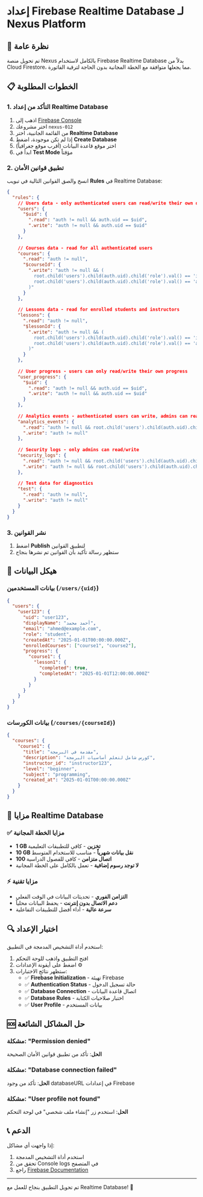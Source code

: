 # إعداد Firebase Realtime Database لـ Nexus Platform

## 🎯 نظرة عامة

تم تحويل منصة Nexus بالكامل لاستخدام Firebase Realtime Database بدلاً من Cloud Firestore، مما يجعلها متوافقة مع الخطة المجانية بدون الحاجة لترقية الفاتورة.

## 📋 الخطوات المطلوبة

### 1. التأكد من إعداد Realtime Database

1. اذهب إلى [Firebase Console](https://console.firebase.google.com)
2. اختر مشروعك `nexus-012`
3. من القائمة الجانبية، اختر **Realtime Database**
4. إذا لم تكن موجودة، اضغط **Create Database**
5. اختر موقع قاعدة البيانات (أقرب موقع جغرافياً)
6. ابدأ في **Test Mode** مؤقتاً

### 2. تطبيق قوانين الأمان

انسخ والصق القوانين التالية في تبويب **Rules** في Realtime Database:

```json
{
  "rules": {
    // Users data - only authenticated users can read/write their own data
    "users": {
      "$uid": {
        ".read": "auth != null && auth.uid == $uid",
        ".write": "auth != null && auth.uid == $uid"
      }
    },
    
    // Courses data - read for all authenticated users
    "courses": {
      ".read": "auth != null",
      "$courseId": {
        ".write": "auth != null && (
          root.child('users').child(auth.uid).child('role').val() == 'instructor' ||
          root.child('users').child(auth.uid).child('role').val() == 'admin'
        )"
      }
    },
    
    // Lessons data - read for enrolled students and instructors
    "lessons": {
      ".read": "auth != null",
      "$lessonId": {
        ".write": "auth != null && (
          root.child('users').child(auth.uid).child('role').val() == 'instructor' ||
          root.child('users').child(auth.uid).child('role').val() == 'admin'
        )"
      }
    },
    
    // User progress - users can only read/write their own progress
    "user_progress": {
      "$uid": {
        ".read": "auth != null && auth.uid == $uid",
        ".write": "auth != null && auth.uid == $uid"
      }
    },
    
    // Analytics events - authenticated users can write, admins can read
    "analytics_events": {
      ".read": "auth != null && root.child('users').child(auth.uid).child('role').val() == 'admin'",
      ".write": "auth != null"
    },
    
    // Security logs - only admins can read/write
    "security_logs": {
      ".read": "auth != null && root.child('users').child(auth.uid).child('role').val() == 'admin'",
      ".write": "auth != null && root.child('users').child(auth.uid).child('role').val() == 'admin'"
    },
    
    // Test data for diagnostics
    "test": {
      ".read": "auth != null",
      ".write": "auth != null"
    }
  }
}
```

### 3. نشر القوانين

1. اضغط **Publish** لتطبيق القوانين
2. ستظهر رسالة تأكيد بأن القوانين تم نشرها بنجاح

## 🔧 هيكل البيانات

### بيانات المستخدمين (`/users/{uid}`)
```json
{
  "users": {
    "user123": {
      "uid": "user123",
      "displayName": "أحمد محمد",
      "email": "ahmed@example.com",
      "role": "student",
      "createdAt": "2025-01-01T00:00:00.000Z",
      "enrolledCourses": ["course1", "course2"],
      "progress": {
        "course1": {
          "lesson1": {
            "completed": true,
            "completedAt": "2025-01-01T12:00:00.000Z"
          }
        }
      }
    }
  }
}
```

### بيانات الكورسات (`/courses/{courseId}`)
```json
{
  "courses": {
    "course1": {
      "title": "مقدمة في البرمجة",
      "description": "كورس شامل لتعلم أساسيات البرمجة",
      "instructor_id": "instructor123",
      "level": "beginner",
      "subject": "programming",
      "created_at": "2025-01-01T00:00:00.000Z"
    }
  }
}
```

## 🚀 مزايا Realtime Database

### ✅ مزايا الخطة المجانية
- **1 GB تخزين** - كافي للتطبيقات التعليمية
- **10 GB نقل بيانات شهرياً** - مناسب للاستخدام المتوسط
- **100 اتصال متزامن** - كافي للفصول الدراسية
- **لا توجد رسوم إضافية** - تعمل بالكامل على الخطة المجانية

### ⚡ مزايا تقنية
- **التزامن الفوري** - تحديثات البيانات في الوقت الفعلي
- **دعم الاتصال بدون إنترنت** - يحفظ البيانات محلياً
- **سرعة عالية** - أداء أفضل للتطبيقات التفاعلية

## 🔍 اختبار الإعداد

استخدم أداة التشخيص المدمجة في التطبيق:

1. افتح التطبيق واذهب للوحة التحكم
2. اضغط على أيقونة الإعدادات ⚙️
3. ستظهر نتائج الاختبارات:
   - ✅ **Firebase Initialization** - تهيئة Firebase
   - ✅ **Authentication Status** - حالة تسجيل الدخول
   - ✅ **Database Connection** - اتصال قاعدة البيانات
   - ✅ **Database Rules** - اختبار صلاحيات الكتابة
   - ✅ **User Profile** - بيانات المستخدم

## 🆘 حل المشاكل الشائعة

### مشكلة: "Permission denied"
**الحل**: تأكد من تطبيق قوانين الأمان الصحيحة

### مشكلة: "Database connection failed"
**الحل**: تأكد من وجود databaseURL في إعدادات Firebase

### مشكلة: "User profile not found"
**الحل**: استخدم زر "إنشاء ملف شخصي" في لوحة التحكم

## 📞 الدعم

إذا واجهت أي مشاكل:
1. استخدم أداة التشخيص المدمجة
2. تحقق من Console logs في المتصفح
3. راجع [Firebase Documentation](https://firebase.google.com/docs/database)

---

تم تحويل التطبيق بنجاح للعمل مع Realtime Database! 🎉